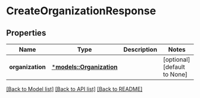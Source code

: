 # CreateOrganizationResponse

## Properties
Name | Type | Description | Notes
------------ | ------------- | ------------- | -------------
**organization** | [***models::Organization**](Organization.md) |  | [optional] [default to None]

[[Back to Model list]](../README.md#documentation-for-models) [[Back to API list]](../README.md#documentation-for-api-endpoints) [[Back to README]](../README.md)



